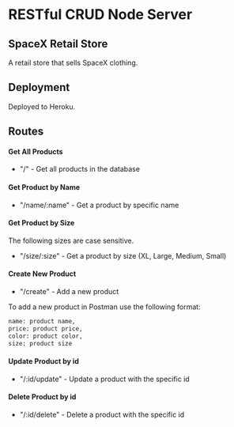 # RESTful CRUD Node Server

## SpaceX Retail Store
A retail store that sells SpaceX clothing. 

## Deployment 
Deployed to Heroku.

## Routes

#### Get All Products

* "/" - Get all products in the database

#### Get Product by Name

* "/name/:name" - Get a product by specific name

#### Get Product by Size
The following sizes are case sensitive. 

* "/size/:size" - Get a product by size (XL, Large, Medium, Small)


#### Create New Product

* "/create" - Add a new product

To add a new product in Postman use the following format:

```bash 
name: product name,
price: product price,
color: product color,
size: product size
```

#### Update Product by id

* "/:id/update" - Update a product with the specific id

#### Delete Product by id

* "/:id/delete" - Delete a product with the specific id